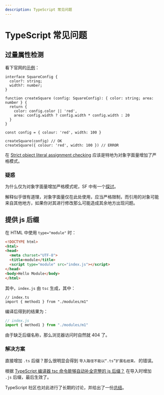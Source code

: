 ```yaml
---
description: TypeScript 常见问题
---
```


# TypeScript 常见问题

## 过量属性检测

看下官网的[示例](https://www.typescriptlang.org/docs/handbook/interfaces.html#excess-property-checks)：

```tsx
interface SquareConfig {
  color?: string;
  width?: number;
}

function createSquare (config: SquareConfig): { color: string; area: number } {
  return {
    color: config.color || 'red',
    area: config.width ? config.width * config.width : 20
  }
}

const config = { colour: 'red', width: 100 }

createSquare(config) // OK
createSquare({ colour: 'red', width: 100 }) // ERROR
```

在 [Strict object literal assignment checking](https://github.com/Microsoft/TypeScript/pull/3823) 应该是特地为对象字面量增加了严格模式。

### 疑惑

为什么仅为对象字面量增加严格模式呢，SF 中有一个[探讨](https://stackoverflow.com/questions/52234014/in-typescript-why-is-it-that-an-object-cannot-specify-excess-properties-on-assi?rq=1)。

解释似乎很有道理，对象字面量仅在此处使用，应当严格限制，而引用的对象可能来自其他地方，如果你对其进行修改那么可能造成其余地方出现问题。



## 提供 js 后缀

在 HTML 中使用 `type="module"` 时：

```html
<!DOCTYPE html>
<html>
<head>
  <meta charset="UTF-8">
  <title>module</title>
  <script type="module" src="index.js"></script>
</head>
<body>Hello Module</body>
</html>
```

其中，`index.js` 由 `tsc` 生成，其中：

```tsx
// index.ts
import { method1 } from "./modules/m1"
```

编译后得到的结果为：

```js
// index.js
import { method1 } from "./modules/m1"
```

由于缺乏后缀名称，那么浏览器访问时自然就 404 了。

### 解决方案

直接增加 `.ts` 后缀？那么很明显会得到 `导入路径不能以“.ts”扩展名结束。` 的错误。

根据  [TypeScript 编译器 tsc 命令能够自动补全完整的 js 后缀？](https://segmentfault.com/q/1010000038671707#) 在导入时增加 `.js` 后缀，最后生效了。

TypeScript 社区也对此进行了长期的讨论，并给出了一份[总结](https://github.com/microsoft/TypeScript/issues/16577#issuecomment-703190339)。

